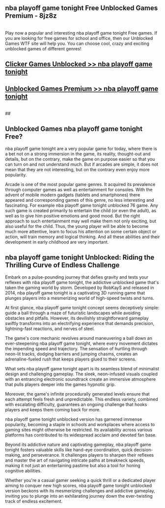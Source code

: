 ## nba playoff game tonight Free Unblocked Games Premium - 8jz8z <br>
<br>
Play now a popular and interesting nba playoff game tonight Free games. If you are looking for free games for school and office, then our Unblocked Games WTF site will help you. You can choose cool, crazy and exciting unblocked games of different genres!


##  [Clicker Games Unblocked >> nba playoff game tonight](http://freeplayer.one?title=nba_playoff_game_tonight&ref=04)

##  [Unblocked Games Premium >> nba playoff game tonight](http://freeplayer.one?title=nba_playoff_game_tonight&ref=04)
  <br>
  ##



## Unblocked Games nba playoff game tonight Free?

nba playoff game tonight are a very popular game for today, where there is a bet not on a strong immersion in the game, its reality, thought-out and details, but on the contrary, make the game on purpose easier so that you can turn on and not understand much. But if arcades are simple, it does not mean that they are not interesting, but on the contrary even enjoy more popularity.

Arcade is one of the most popular game genres. It acquired its prevalence through computer games as well as entertainment for consoles. With the advent of mobile modern gadgets (tablets and smartphones) there appeared and corresponding games of this genre, no less interesting and fascinating. For example nba playoff game tonight unblocked 76 game. Any such game is created primarily to entertain the child (or even the adult), as well as to give him positive emotions and good mood. But the right approach to such entertainment may well make them not only exciting, but also useful for the child. Thus, the young player will be able to become much more attentive, learn to focus his attention on some certain object or action, will train memory and logical thinking. And all these abilities and their development in early childhood are very important.

##  nba playoff game tonight Unblocked: Riding the Thrilling Curve of Endless Challenge

Embark on a pulse-pounding journey that defies gravity and tests your reflexes with nba playoff game tonight, the addictive unblocked game that's taken the gaming world by storm. Developed by RobKayS and released in 2014, nba playoff game tonight is a captivating 3D running game that plunges players into a mesmerizing world of high-speed twists and turns.

At first glance, nba playoff game tonight concept seems deceptively simple: guide a ball through a maze of futuristic landscapes while avoiding obstacles and pitfalls. However, its devilishly straightforward gameplay swiftly transforms into an electrifying experience that demands precision, lightning-fast reactions, and nerves of steel.

The game's core mechanic revolves around maneuvering a ball down an ever-steepening nba playoff game tonight, where every movement dictates the impending speed and trajectory. The sensation of hurtling through neon-lit tracks, dodging barriers and jumping chasms, creates an adrenaline-fueled rush that keeps players glued to their screens.

What sets nba playoff game tonight apart is its seamless blend of minimalist design and challenging gameplay. The sleek, neon-infused visuals coupled with an entrancing electronic soundtrack create an immersive atmosphere that pulls players deeper into the games hypnotic grip.

Moreover, the game's infinite procedurally generated levels ensure that each attempt feels fresh and unpredictable. This endless variety, combined with escalating difficulty, guarantees an ongoing challenge that hooks players and keeps them coming back for more.

nba playoff game tonight unblocked version has garnered immense popularity, becoming a staple in schools and workplaces where access to gaming sites might otherwise be restricted. Its availability across various platforms has contributed to its widespread acclaim and devoted fan base.

Beyond its addictive nature and captivating gameplay, nba playoff game tonight fosters valuable skills like hand-eye coordination, quick decision-making, and perseverance. It challenges players to sharpen their reflexes and master the art of navigating intricate paths at breakneck speeds, making it not just an entertaining pastime but also a tool for honing cognitive abilities.

Whether you're a casual gamer seeking a quick thrill or a dedicated player aiming to conquer new high scores, nba playoff game tonight unblocked version beckons with its mesmerizing challenges and addictive gameplay, inviting you to plunge into an exhilarating journey down the ever-twisting track of endless excitement.